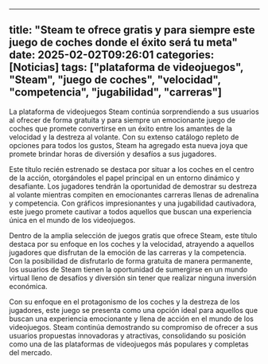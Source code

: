 
---
title: "Steam te ofrece gratis y para siempre este juego de coches donde el éxito será tu meta"
date: 2025-02-02T09:26:01
categories: [Noticias]
tags: ["plataforma de videojuegos", "Steam", "juego de coches", "velocidad", "competencia", "jugabilidad", "carreras"]
---

La plataforma de videojuegos Steam continúa sorprendiendo a sus usuarios al ofrecer de forma gratuita y para siempre un emocionante juego de coches que promete convertirse en un éxito entre los amantes de la velocidad y la destreza al volante. Con su extenso catálogo repleto de opciones para todos los gustos, Steam ha agregado esta nueva joya que promete brindar horas de diversión y desafíos a sus jugadores.

Este título recién estrenado se destaca por situar a los coches en el centro de la acción, otorgándoles el papel principal en un entorno dinámico y desafiante. Los jugadores tendrán la oportunidad de demostrar su destreza al volante mientras compiten en emocionantes carreras llenas de adrenalina y competencia. Con gráficos impresionantes y una jugabilidad cautivadora, este juego promete cautivar a todos aquellos que buscan una experiencia única en el mundo de los videojuegos.

Dentro de la amplia selección de juegos gratis que ofrece Steam, este título destaca por su enfoque en los coches y la velocidad, atrayendo a aquellos jugadores que disfrutan de la emoción de las carreras y la competencia. Con la posibilidad de disfrutarlo de forma gratuita de manera permanente, los usuarios de Steam tienen la oportunidad de sumergirse en un mundo virtual lleno de desafíos y diversión sin tener que realizar ninguna inversión económica.

Con su enfoque en el protagonismo de los coches y la destreza de los jugadores, este juego se presenta como una opción ideal para aquellos que buscan una experiencia emocionante y llena de acción en el mundo de los videojuegos. Steam continúa demostrando su compromiso de ofrecer a sus usuarios propuestas innovadoras y atractivas, consolidando su posición como una de las plataformas de videojuegos más populares y completas del mercado.
    